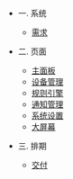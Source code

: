- 一. 系统 

    - [需求](product/target.md)

- 二. 页面

    - [主面板](demand/zhu_mian_ban.md)
    - [设备管理](demand/she_bei_guan_li.md)
    - [规则引擎](demand/gui_ze_yin_qing.md)
    - [通知管理](demand/tong_zhi_guan_li.md)
    - [系统设置](demand/xi_tong_she_zhi.md)
    - [大屏幕](demand/da_ping_mu.md)

- 三. 排期

    - [交付](deadline/deadline1.md)